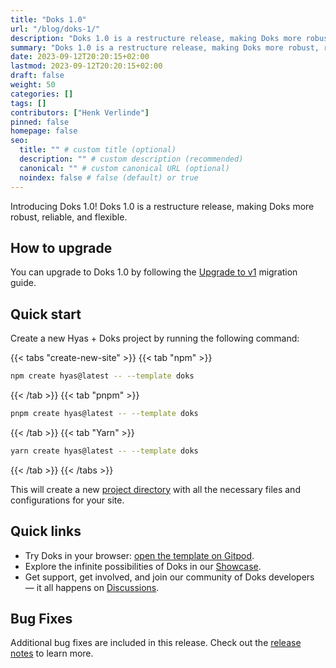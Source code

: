 ```yaml
---
title: "Doks 1.0"
url: "/blog/doks-1/"
description: "Doks 1.0 is a restructure release, making Doks more robust, reliable, and flexible."
summary: "Doks 1.0 is a restructure release, making Doks more robust, reliable, and flexible."
date: 2023-09-12T20:20:15+02:00
lastmod: 2023-09-12T20:20:15+02:00
draft: false
weight: 50
categories: []
tags: []
contributors: ["Henk Verlinde"]
pinned: false
homepage: false
seo:
  title: "" # custom title (optional)
  description: "" # custom description (recommended)
  canonical: "" # custom canonical URL (optional)
  noindex: false # false (default) or true
---
```


Introducing Doks 1.0! Doks 1.0 is a restructure release, making Doks more robust, reliable, and flexible.

<!-- omit in toc -->
## How to upgrade

You can upgrade to Doks 1.0 by following the [Upgrade to v1](/upgrade-guides/upgrade-to-v1/) migration guide.

## Quick start

Create a new Hyas + Doks project by running the following command:

{{< tabs "create-new-site" >}}
{{< tab "npm" >}}

```bash
npm create hyas@latest -- --template doks
```

{{< /tab >}}
{{< tab "pnpm" >}}

```bash
pnpm create hyas@latest -- --template doks
```

{{< /tab >}}
{{< tab "Yarn" >}}

```bash
yarn create hyas@latest -- --template doks
```

{{< /tab >}}
{{< /tabs >}}

This will create a new [project directory](/docs/basics/project-structure/) with all the necessary files and configurations for your site.

## Quick links

- Try Doks in your browser: [open the template on Gitpod](https://gitpod.io/#https://github.com/gethyas/doks).
- Explore the infinite possibilities of Doks in our [Showcase](/showcase/).
- Get support, get involved, and join our community of Doks developers — it all happens on [Discussions](https://github.com/gethyas/doks/discussions).

## Bug Fixes

Additional bug fixes are included in this release. Check out the [release notes](https://github.com/gethyas/doks-core/releases/tag/v1.0.0) to learn more.

